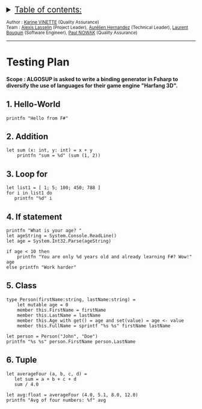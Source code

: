 <details>
<summary style="text-decoration: underline; font-size:150%">Table of contents:</summary>

1. [Hello-World](#1-hello-world)
2. [Addition](#2-addition)
3. [Loop for](#3-loop-for)
4. [If statement](#4-if-statement)
5. [Class](#5-class)
6. [Tuple](#6-tuple)
    
</details>
 
<sub> Author : [Karine VINETTE](https://www.linkedin.com/in/karine-vinette-63911b1b8/) (Quality Assurance) </sub><br>
<sub> Team : [Alexis Lasselin](https://www.linkedin.com/in/alexis-lasselin-318649251/) (Project Leader), [Aurélien Hernandez](https://www.linkedin.com/in/aurélien-fernandez-4971201b8/) (Technical Leader), [Laurent Bouquin](https://www.linkedin.com/in/laurent-bouquin-60911a1b8/) (Software Engineer), [Paul NOWAK](https://www.linkedin.com/in/paul-nowak-0757a61a7/) (Quality Assurance) </sub>

---

<h1>Testing Plan</h1>

#### Scope : ALGOSUP is asked to write a **binding generator in Fsharp** to diversify the use of languages for their game engine "Harfang 3D".




## 1. Hello-World
```
printfn "Hello from F#"
```

## 2. Addition
```
let sum (x: int, y: int) = x + y
    printfn "sum = %d" (sum (1, 2))
```

## 3. Loop for
```
let list1 = [ 1; 5; 100; 450; 788 ]
for i in list1 do
   printfn "%d" i
```

## 4. If statement
```
printfn "What is your age? "
let ageString = System.Console.ReadLine()
let age = System.Int32.Parse(ageString)

if age < 10 then
    printfn "You are only %d years old and already learning F#? Wow!" age
else printfn "Work harder"
```

## 5. Class
```
type Person(firstName:string, lastName:string) =
    let mutable age = 0
    member this.FirstName = firstName
    member this.LastName = lastName
    member this.Age with get() = age and set(value) = age <- value
    member this.FullName = sprintf "%s %s" firstName lastName
    
let person = Person("John", "Doe")
printfn "%s %s" person.FirstName person.LastName
```

## 6. Tuple
```
let averageFour (a, b, c, d) =
   let sum = a + b + c + d
   sum / 4.0

let avg:float = averageFour (4.0, 5.1, 8.0, 12.0)
printfn "Avg of four numbers: %f" avg
```





